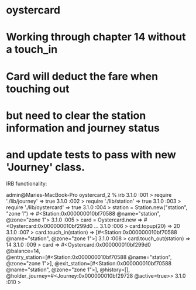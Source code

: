  # oystercard

#  Working through chapter 14 without a touch_in

#  Card will deduct the fare when touching out
#  but need to clear the station information and journey status
#  and update tests to pass with new 'Journey' class.

IRB functionality:

admin@Maries-MacBook-Pro oystercard_2 % irb
3.1.0 :001 > require './lib/journey'
 => true
3.1.0 :002 > require './lib/station'
 => true
3.1.0 :003 > require './lib/oystercard'
 => true
3.1.0 :004 > station = Station.new("station", "zone 1")
 => #<Station:0x000000010bf70588 @name="station", @zone="zone 1">
3.1.0 :005 > card = Oystercard.new
 =>
#<Oystercard:0x000000010bf299d0
...
3.1.0 :006 > card.topup(20)
 => 20
3.1.0 :007 > card.touch_in(station)
 => [#<Station:0x000000010bf70588 @name="station", @zone="zone 1">]
3.1.0 :008 > card.touch_out(station)
 => 14
3.1.0 :009 > card
 =>
#<Oystercard:0x000000010bf299d0                        
 @balance=14,                                          
 @entry_station=[#<Station:0x000000010bf70588 @name="station", @zone="zone 1">],
 @exit_station=[#<Station:0x000000010bf70588 @name="station", @zone="zone 1">],
 @history=[],                                          
 @holder_journey=#<Journey:0x000000010bf29728 @active=true>>
3.1.0 :010 >



